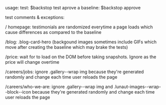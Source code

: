 usage:
test: $backstop test
aprove a baseline: $backstop approve

test comments & exceptions:

/ homepage: testimonials are randomized everytime a page loads which cause differences as compared to the baseline

/blog: .blog-card-hero (backgound images sometimes include GIFs which move after creating the baseline which may brake the tests)

/price: wait for <app-price/> to load on the DOM before taking snapshots. Ignore <google-chart> as the price will change overtime 

/careers/jobs: ignore .gallery--wrap img because they're generated randomly and change each time user reloads the page

/careers/who-we-are: ignore .gallery--wrap img and .lunaut-images--wrap--block--icon because they're generated randomly and change each time user reloads the page